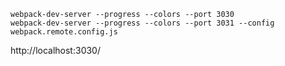 
```
webpack-dev-server --progress --colors --port 3030
webpack-dev-server --progress --colors --port 3031 --config webpack.remote.config.js
```

http://localhost:3030/
